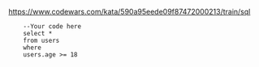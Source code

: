 https://www.codewars.com/kata/590a95eede09f87472000213/train/sql

        --Your code here
        select *
        from users
        where
        users.age >= 18

        
